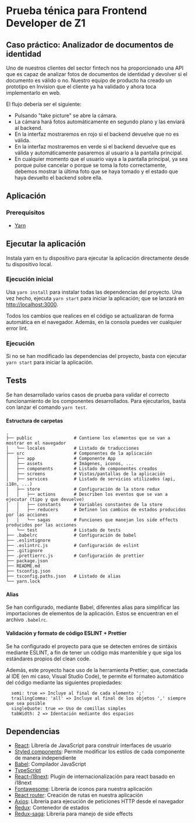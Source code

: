 # Prueba ténica para Frontend Developer de Z1

## Caso práctico: Analizador de documentos de identidad

Uno de nuestros clientes del sector fintech nos ha proporcionado una API que es capaz de analizar fotos de documentos de identidad y devolver si el documento es válido o no.
Nuestro equipo de producto ha creado un prototipo en Invision que el cliente ya ha validado y ahora toca implementarlo en web.

El flujo debería ser el siguiente:

- Pulsando "take picture" se abre la cámara.
- La cámara hará fotos automáticamente en segundo plano y las enviará al backend.
- En la interfaz mostraremos en rojo si el backend devuelve que no es válida.
- En la interfaz mostraremos en verde si el backend devuelve que es válida y automáticamente pasaremos al usuario a la pantalla principal.
- En cualquier momento que el usuario vaya a la pantalla principal, ya sea porque pulse cancelar o porque se toma la foto correctamente, debemos mostrar la última foto que se haya tomado y el estado que haya devuelto el backend sobre ella.

## Aplicación

### Prerequisitos

- [Yarn](https://yarnpkg.com/)

## Ejecutar la aplicación

Instala yarn en tu dispositivo para ejecutar la aplicación directamente desde tu dispositivo local.

### Ejecución inicial

Usa `yarn install` para instalar todas las dependencias del proyecto. Una vez hecho, ejecuta `yarn start` para iniciar la aplicación; que se lanzará en [http://localhost:3000](http://localhost:3000).

Todos los cambios que realices en el código se actualizaran de forma automática en el navegador. Además, en la consola puedes ver cualquier error lint.

### Ejecución

Si no se han modificado las dependencias del proyecto, basta con ejecutar `yarn start` para iniciar la aplicación.

## Tests

Se han desarrollado varios casos de prueba para validar el correcto funcionamiento de los componentes desarrollados. Para ejecutarlos, basta con lanzar el comando `yarn test`.

#### Estructura de carpetas

    .
    ├── public                # Contiene los elementos que se van a mostrar en el navegador
    │   └── locales           # Listado de traducciones
    ├── src                   # Componentes de la aplicación
    │   ├── app               # Componente App
    │   ├── assets            # Imágenes, iconos, ...
    │   ├── components        # Listado de componentes creados
    │   ├── screens           # Vistas/pantallas de la aplicación
    │   ├── services          # Listado de servicios utilizados (api, i18n, ...)
    │   ├── store             # Configuración de la store redux
    │   │   ├── actions       # Describen los eventos que se van a ejecutar (tipo y que devuelve)
    │   │   ├── constants     # Variables constantes de la store
    │   │   ├── reducers      # Definen los cambios de estados producidos por las acciones
    │   │   └── sagas         # Funciones que manejan los side effects producidos por las acciones
    │   └── test              # Listado de tests
    ├── .babelrc              # Configuración de babel
    ├── .eslintignore
    ├── .eslintrc.js          # Configuración de eslint
    ├── .gitignore
    ├── .prettierrc.js        # Configuración de prettier
    ├── package.json
    ├── README.md
    ├── tsconfig.json
    ├── tsconfig.paths.json   # Listado de alias
    └── yarn.lock

#### Alias

Se han configurado, mediante Babel, diferentes alias para simplificar las importaciones de elementos de la aplicación. Estos se encuentran en el archivo `.babelrc`.

#### Validación y formato de código ESLINT + Prettier

Se ha configurado el proyecto para que se detecten erróres de sintáxis mediante ESLINT, a fin de tener un código más mantenible y que siga los estándares propios del clean code.

Además, este proyecto hace uso de la herramienta Prettier; que, conectada al IDE (en mi caso, Visual Studio Code), te permite el formateo automático del código mediante las siguientes propiedades:

```
  semi: true => Incluye al final de cada elemento ';'
  trailingComma: 'all' => Incluye al final de los objetos ',' siempre que sea posible
  singleQuote: true => Uso de comillas simples
  tabWidth: 2 => Identación mediante dos espacios
```

## Dependencias

- [React](https://es.reactjs.org/): Librería de JavaScript para construir interfaces de usuario
- [Styled components](https://styled-components.com/): Permite modificar los estilos de cada componente de manera independiente
- [Babel](https://babeljs.io/): Compilador JavaScript
- [TypeScript](https://www.typescriptlang.org/)
- [React-i18next](https://react.i18next.com/): Plugin de internacionalización para react basado en i18next
- [Fontawesome](https://fontawesome.com/): Librería de iconos para nuestra aplicación
- [React router](https://reactrouter.com/): Creación de rutas en nuestra aplicación
- [Axios](https://github.com/axios/axios): Librería para ejecución de peticiones HTTP desde el navegador
- [Redux](https://es.redux.js.org/): Contenedor de estados
- [Redux-saga](https://redux-saga.js.org/): Librería para manejo de side effects
